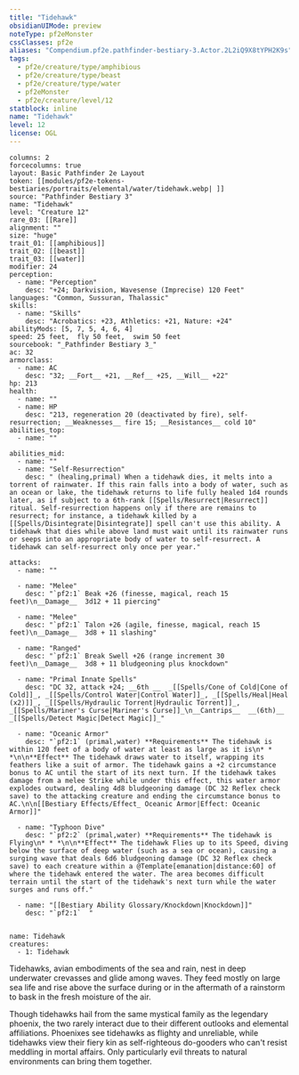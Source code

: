 ```yaml
---
title: "Tidehawk"
obsidianUIMode: preview
noteType: pf2eMonster
cssClasses: pf2e
aliases: "Compendium.pf2e.pathfinder-bestiary-3.Actor.2L2iQ9X8tYPH2K9s" 
tags:
  - pf2e/creature/type/amphibious
  - pf2e/creature/type/beast
  - pf2e/creature/type/water
  - pf2eMonster
  - pf2e/creature/level/12
statblock: inline
name: "Tidehawk"
level: 12
license: OGL
---
```


```statblock
columns: 2
forcecolumns: true
layout: Basic Pathfinder 2e Layout
token: [[modules/pf2e-tokens-bestiaries/portraits/elemental/water/tidehawk.webp| ]]
source: "Pathfinder Bestiary 3"
name: "Tidehawk"
level: "Creature 12"
rare_03: [[Rare]]
alignment: ""
size: "huge"
trait_01: [[amphibious]]
trait_02: [[beast]]
trait_03: [[water]]
modifier: 24
perception:
  - name: "Perception"
    desc: "+24; Darkvision, Wavesense (Imprecise) 120 Feet"
languages: "Common, Sussuran, Thalassic"
skills:
  - name: "Skills"
    desc: "Acrobatics: +23, Athletics: +21, Nature: +24"
abilityMods: [5, 7, 5, 4, 6, 4]
speed: 25 feet,  fly 50 feet,  swim 50 feet
sourcebook: "_Pathfinder Bestiary 3_"
ac: 32
armorclass:
  - name: AC
    desc: "32; __Fort__ +21, __Ref__ +25, __Will__ +22"
hp: 213
health:
  - name: ""
  - name: HP
    desc: "213, regeneration 20 (deactivated by fire), self-resurrection; __Weaknesses__ fire 15; __Resistances__ cold 10"
abilities_top:
  - name: ""

abilities_mid:
  - name: ""
  - name: "Self-Resurrection"
    desc: " (healing,primal) When a tidehawk dies, it melts into a torrent of rainwater. If this rain falls into a body of water, such as an ocean or lake, the tidehawk returns to life fully healed 1d4 rounds later, as if subject to a 6th-rank [[Spells/Resurrect|Resurrect]] ritual. Self-resurrection happens only if there are remains to resurrect; for instance, a tidehawk killed by a [[Spells/Disintegrate|Disintegrate]] spell can't use this ability. A tidehawk that dies while above land must wait until its rainwater runs or seeps into an appropriate body of water to self-resurrect. A tidehawk can self-resurrect only once per year."

attacks:
  - name: ""

  - name: "Melee"
    desc: "`pf2:1` Beak +26 (finesse, magical, reach 15 feet)\n__Damage__  3d12 + 11 piercing"

  - name: "Melee"
    desc: "`pf2:1` Talon +26 (agile, finesse, magical, reach 15 feet)\n__Damage__  3d8 + 11 slashing"

  - name: "Ranged"
    desc: "`pf2:1` Break Swell +26 (range increment 30 feet)\n__Damage__  3d8 + 11 bludgeoning plus knockdown"

  - name: "Primal Innate Spells"
    desc: "DC 32, attack +24; __6th __  _[[Spells/Cone of Cold|Cone of Cold]]_, _[[Spells/Control Water|Control Water]]_, _[[Spells/Heal|Heal (x2)]]_, _[[Spells/Hydraulic Torrent|Hydraulic Torrent]]_, _[[Spells/Mariner's Curse|Mariner's Curse]]_\n__Cantrips__  __(6th)__ _[[Spells/Detect Magic|Detect Magic]]_"

  - name: "Oceanic Armor"
    desc: "`pf2:1` (primal,water) **Requirements** The tidehawk is within 120 feet of a body of water at least as large as it is\n* * *\n\n**Effect** The tidehawk draws water to itself, wrapping its feathers like a suit of armor. The tidehawk gains a +2 circumstance bonus to AC until the start of its next turn. If the tidehawk takes damage from a melee Strike while under this effect, this water armor explodes outward, dealing 4d8 bludgeoning damage (DC 32 Reflex check save) to the attacking creature and ending the circumstance bonus to AC.\n\n[[Bestiary Effects/Effect_ Oceanic Armor|Effect: Oceanic Armor]]"

  - name: "Typhoon Dive"
    desc: "`pf2:2` (primal,water) **Requirements** The tidehawk is Flying\n* * *\n\n**Effect** The tidehawk Flies up to its Speed, diving below the surface of deep water (such as a sea or ocean), causing a surging wave that deals 6d6 bludgeoning damage (DC 32 Reflex check save) to each creature within a @Template[emanation|distance:60] of where the tidehawk entered the water. The area becomes difficult terrain until the start of the tidehawk's next turn while the water surges and runs off."

  - name: "[[Bestiary Ability Glossary/Knockdown|Knockdown]]"
    desc: "`pf2:1`  "
 
```

```encounter-table
name: Tidehawk
creatures:
  - 1: Tidehawk
```



Tidehawks, avian embodiments of the sea and rain, nest in deep underwater crevasses and glide among waves. They feed mostly on large sea life and rise above the surface during or in the aftermath of a rainstorm to bask in the fresh moisture of the air.

Though tidehawks hail from the same mystical family as the legendary phoenix, the two rarely interact due to their different outlooks and elemental affiliations. Phoenixes see tidehawks as flighty and unreliable, while tidehawks view their fiery kin as self-righteous do-gooders who can't resist meddling in mortal affairs. Only particularly evil threats to natural environments can bring them together.
